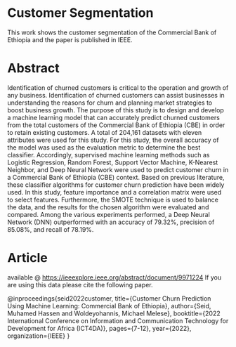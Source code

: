 # Customer Segmentation
 This work shows the customer segmentation of the Commercial Bank of Ethiopia and the paper is published in IEEE.

# Abstract
Identification of churned customers is critical to the operation and growth of any business. Identification of churned customers can assist businesses in understanding the reasons for churn and planning market strategies to boost business growth. The purpose of this study is to design and develop a machine learning model that can accurately predict churned customers from the total customers of the Commercial Bank of Ethiopia (CBE) in order to retain existing customers. A total of 204,161 datasets with eleven attributes were used for this study. For this study, the overall accuracy of the model was used as the evaluation metric to determine the best classifier. Accordingly, supervised machine learning methods such as Logistic Regression, Random Forest, Support Vector Machine, K-Nearest Neighbor, and Deep Neural Network were used to predict customer churn in a Commercial Bank of Ethiopia (CBE) context. Based on previous literature, these classifier algorithms for customer churn prediction have been widely used. In this study, feature importance and a correlation matrix were used to select features. Furthermore, the SMOTE technique is used to balance the data, and the results for the chosen algorithm were evaluated and compared. Among the various experiments performed, a Deep Neural Network (DNN) outperformed with an accuracy of 79.32%, precision of 85.08%, and recall of 78.19%. 

# Article

available @ https://ieeexplore.ieee.org/abstract/document/9971224
If you are using this data please cite the following paper.

 @inproceedings{seid2022customer,
  title={Customer Churn Prediction Using Machine Learning: Commercial Bank of Ethiopia},
  author={Seid, Muhamed Hassen and Woldeyohannis, Michael Melese},
  booktitle={2022 International Conference on Information and Communication Technology for Development for Africa (ICT4DA)},
  pages={7-12},
  year={2022},
  organization={IEEE}
}
